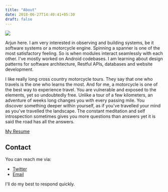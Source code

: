 ```yaml
---
title: "About"
date: 2018-06-27T14:40:41+05:30
draft: false
---
```



<img src="/resources/profile.jpg" style="max-width: 50%"/>

Arjun here. I am very interested in observing and building systems, be it software systems or a motorcycle engine. Spinning a spanner is one of the most satisfactory feeling. So is when modules interact seamlessly with each other.
I've mostly worked on Android codebases. I am learning about design patterns for software architecture, Restful APIs, databases and website development.

I like really long cross country motorcycle tours. They say that one who travels is the one who learns the most. And for me, a motorcycle is one of the best way to experience travel. You are vulnerable and exposed to the elements, yet so undoubtedly free. Unlike a tour of a few kilometers, an adventure of weeks long changes you with every passing mile. You discover something deeper within yourself, as if you've travelled your mind as you've travelled the landscape. The constant meditation and self introspection sometimes gives you more questions than answers yet it is said the road has all the answers. 

[My Resume](/resources/cv.pdf)

## Contact

You can reach me via:

* [Twitter](https://twitter.com/arjun_0_biju)
* [Email](mailto:arjunnandu.ab@gmail.com)

I'll do my best to respond quickly.



